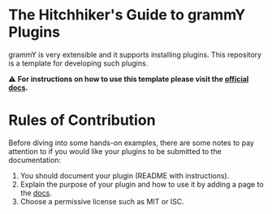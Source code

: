 # The Hitchhiker's Guide to grammY Plugins

grammY is very extensible and it supports installing plugins. This repository is a template for developing such plugins.

⚠️ **For instructions on how to use this template please visit the [official docs](https://grammy.dev/plugins/guide.html).**

# Rules of Contribution

Before diving into some hands-on examples, there are some notes to pay attention to if you would like your plugins to be submitted to the documentation:

1. You should document your plugin (README with instructions).
2. Explain the purpose of your plugin and how to use it by adding a page to the [docs](https://github.com/grammyjs/website).
3. Choose a permissive license such as MIT or ISC.
